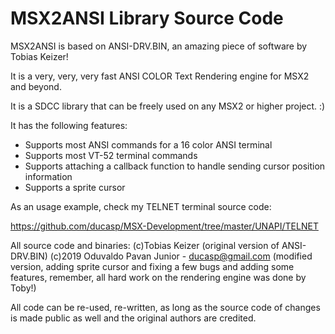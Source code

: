 # MSX2ANSI Library Source Code

MSX2ANSI is based on ANSI-DRV.BIN, an amazing piece of software by Tobias Keizer!

It is a very, very, very fast ANSI COLOR Text Rendering engine for MSX2 and beyond.

It is a SDCC library that can be freely used on any MSX2 or higher project. :)

It has the following features:

- Supports most ANSI commands for a 16 color ANSI terminal
- Supports most VT-52 terminal commands
- Supports attaching a callback function to handle sending cursor position information
- Supports a sprite cursor

As an usage example, check my TELNET terminal source code:

https://github.com/ducasp/MSX-Development/tree/master/UNAPI/TELNET

All source code and binaries: 
(c)Tobias Keizer (original version of ANSI-DRV.BIN)
(c)2019 Oduvaldo Pavan Junior - ducasp@gmail.com (modified version, adding sprite cursor and fixing a few bugs and adding some features, remember, all hard work on the rendering engine was done by Toby!)

All code can be re-used, re-written, as long as the source code of changes is made public as well and the original authors are credited.
